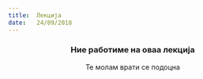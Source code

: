 ```yaml
---
title:  Лекција
date:   24/09/2018
---
```


### <center>Ние работиме на оваа лекција</center>
<center>Те молам врати се подоцна</center>
